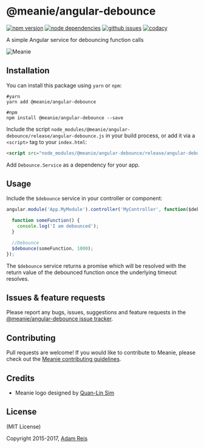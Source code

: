 # @meanie/angular-debounce

[![npm version](https://img.shields.io/npm/v/@meanie/angular-debounce.svg)](https://www.npmjs.com/package/@meanie/angular-debounce)
[![node dependencies](https://david-dm.org/meanie/angular-debounce.svg)](https://david-dm.org/meanie/angular-debounce)
[![github issues](https://img.shields.io/github/issues/meanie/angular-debounce.svg)](https://github.com/meanie/angular-debounce/issues)
[![codacy](https://img.shields.io/codacy/73649c548d484d06a6cfa5a5cca5a982.svg)](https://www.codacy.com/app/meanie/angular-debounce)


A simple Angular service for debouncing function calls

![Meanie](https://raw.githubusercontent.com/meanie/meanie/master/meanie-logo-full.png)

## Installation

You can install this package using `yarn` or `npm`:

```shell
#yarn
yarn add @meanie/angular-debounce

#npm
npm install @meanie/angular-debounce --save
```

Include the script `node_modules/@meanie/angular-debounce/release/angular-debounce.js` in your build process, or add it via a `<script>` tag to your `index.html`:

```html
<script src="node_modules/@meanie/angular-debounce/release/angular-debounce.js"></script>
```

Add `Debounce.Service` as a dependency for your app.

## Usage

Include the `$debounce` service in your controller or component:

```js
angular.module('App.MyModule').controller('MyController', function($debounce) => {

  function someFunction() {
    console.log('I am debounced');
  }

  //Debounce
  $debounce(someFunction, 1000);
});
```

The `$debounce` service returns a promise which will be resolved with the return value of the debounced function once the underlying timeout resolves.

## Issues & feature requests

Please report any bugs, issues, suggestions and feature requests in the [@meanie/angular-debounce issue tracker](https://github.com/meanie/angular-debounce/issues).

## Contributing

Pull requests are welcome! If you would like to contribute to Meanie, please check out the [Meanie contributing guidelines](https://github.com/meanie/meanie/blob/master/CONTRIBUTING.md).

## Credits

* Meanie logo designed by [Quan-Lin Sim](mailto:quan.lin.sim+meanie@gmail.com)

## License

(MIT License)

Copyright 2015-2017, [Adam Reis](https://adam.reis.nz)

